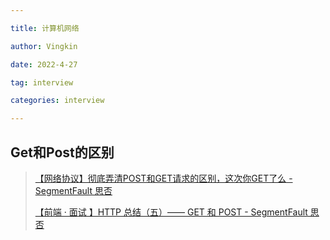 ```yaml
---

title: 计算机网络

author: Vingkin

date: 2022-4-27

tag: interview

categories: interview

---
```


## Get和Post的区别

> [【网络协议】彻底弄清POST和GET请求的区别，这次你GET了么 - SegmentFault 思否](https://segmentfault.com/a/1190000023940344)
>
> [【前端 · 面试 】HTTP 总结（五）—— GET 和 POST - SegmentFault 思否](https://segmentfault.com/a/1190000040463262)
